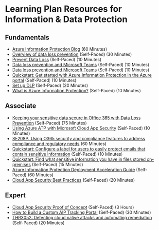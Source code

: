 # Learning Plan Resources for Information & Data Protection

## Fundamentals

* [Azure Information Protection Blog](https://techcommunity.microsoft.com/t5/azure-information-protection/bg-p/AzureInformationProtectionBlog) (60 Minutes)
* [Overview of data loss prevention](https://docs.microsoft.com/en-us/microsoft-365/compliance/data-loss-prevention-policies?view=o365-worldwide) (Self-Paced) (30 Minutes)
* [Prevent Data Loss](https://docs.microsoft.com/en-us/learn/modules/m365-security-data-loss/) (Self-Paced) (10 Minutes)
* [Data loss prevention and Microsoft Teams]() (Self-Paced) (10 Minutes)
* [Data loss prevention and Microsoft Teams](https://docs.microsoft.com/en-us/microsoft-365/compliance/dlp-microsoft-teams?view=o365-worldwide) (Self-Paced) (10 Minutes)
* [Quickstart: Get started with Azure Information Protection in the Azure portal](https://docs.microsoft.com/en-us/azure/information-protection/quickstart-viewpolicy) (Self-Paced) (10 Minutes)
* [Set up DLP](https://docs.microsoft.com/en-us/microsoft-365/compliance/get-started-with-dlp-policy-recommendations?view=o365-worldwide) (Self-Paced) (20 Minutes)
* [What is Azure Information Protection?]() (Self-Paced) (10 Minutes)

## Associate

* [Keeping your sensitive data secure in Office 365 with Data Loss Prevention](https://channel9.msdn.com/events/ignite/microsoft-ignite-orlando-2017/brk3111) (Self-Paced) (75 Minutes)
* [Using Azure ATP with Microsoft Cloud App Security](https://docs.microsoft.com/en-us/azure-advanced-threat-protection/atp-mcas-integration) (Self-Paced) (10 Minutes)
* [SE208P: Using O365 security and compliance features to address compliance and regulatory needs](https://myready.microsoft.com/winter2020/Sessions/Details/SE208P?catalogmode=ondemand) (60 Minutes)
* [Quickstart: Configure a label for users to easily protect emails that contain sensitive information]() (Self-Paced) (10 Minutes)
* [Quickstart: Find what sensitive information you have in files stored on-premises](https://docs.microsoft.com/en-us/azure/information-protection/quickstart-label-dnf-protectedemail) (Self-Paced) (15 Minutes)
* [Azure Information Protection Deployment Acceleration Guide](https://techcommunity.microsoft.com/t5/azure-information-protection/azure-information-protection-deployment-acceleration-guide/ba-p/334423) (Self-Paced) (60 Minutes)
* [Cloud App Security Best Practices](https://docs.microsoft.com/en-us/cloud-app-security/best-practices) (Self-Paced) (20 Minutes)

## Expert

* [Cloud App Security Proof of Concept](https://gallery.technet.microsoft.com/Cloud-App-Security-Proof-2fa94be8) (Self-Paced) (3 Hours)
* [How to Build a Custom AIP Tracking Portal](https://techcommunity.microsoft.com/t5/azure-information-protection/how-to-build-a-custom-aip-tracking-portal/ba-p/875849) (Self-Paced) (30 Minutes)
* [THR3052: Detecting cloud native attacks and automating remediation](https://myignite.techcommunity.microsoft.com/sessions/79732?source=sessions) (Self-Paced) (20 Minutes)
